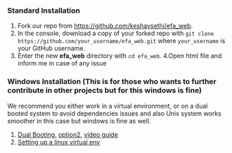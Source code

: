 ### Standard Installation

1. Fork our repo from https://github.com/keshavsethi/efa_web.
2. In the console, download a copy of your forked repo with `git clone https://github.com/your_username/efa_web.git` where `your_username` is your GitHub username.
3. Enter the new **efa_web** directory with `cd efa_web`.
4.Open html file and inform me in case of any issue

### Windows Installation (This is for those who wants to further contribute in other projects but for this windows is fine)

We recommend you either work in a virtual environment, or on a dual booted system to avoid dependencies issues and also Unix system works smoother in this case but windows is fine as well. 
1. [Dual Booting](https://www.tecmint.com/install-ubuntu-alongside-with-windows-dual-boot/amp/), [option2](https://askubuntu.com/questions/1031993/how-to-install-ubuntu-18-04-alongside-windows-10), [video guide](https://www.youtube.com/watch?v=qNeJvujdB-0&fbclid=IwAR0APhs89jlNR_ENKbSwrp6TI6P-wxlx-a0My9XBvPNAfwtADZaAXqcKtP4)
2. [Setting up a linux virtual env](https://itsfoss.com/install-linux-in-virtualbox/)
